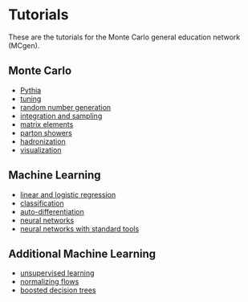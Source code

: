 # Tutorials

These are the tutorials for the Monte Carlo general education network (MCgen).

## Monte Carlo

* [Pythia](https://colab.research.google.com/github/mcgen-ct/tutorials/blob/main/pythia/worksheet.ipynb)
* [tuning](https://colab.research.google.com/github/mcgen-ct/tutorials/blob/main/pythia/tuning.ipynb)
* [random number generation](https://colab.research.google.com/github/mcgen-ct/tutorials/blob/main/mc/rng.ipynb)
* [integration and sampling](https://colab.research.google.com/github/mcgen-ct/tutorials/blob/main/mc/integrate.ipynb)
* [matrix elements]()
* [parton showers]()
* [hadronization](https://colab.research.google.com/github/mcgen-ct/tutorials/blob/main/mc/hadronization.ipynb)
* [visualization](https://colab.research.google.com/github/mcgen-ct/tutorials/blob/main/vistas/vistas.ipynb)

## Machine Learning

* [linear and logistic regression](https://colab.research.google.com/github/mcgen-ct/tutorials/blob/main/ml/regression.ipynb)
* [classification](https://colab.research.google.com/github/mcgen-ct/tutorials/blob/main/ml/classify.ipynb)
* [auto-differentiation](https://colab.research.google.com/github/mcgen-ct/tutorials/blob/main/ml/autodiff.ipynb)
* [neural networks](https://colab.research.google.com/github/mcgen-ct/tutorials/blob/main/ml/neural_networks.ipynb)
* [neural networks with standard tools](https://colab.research.google.com/github/mcgen-ct/tutorials/blob/main/ml/neural_networks_jax_pytorch_tensorflow.ipynb)

## Additional Machine Learning

* [unsupervised learning](https://colab.research.google.com/github/mcgen-ct/tutorials/blob/main/ml/unsupervised.ipynb)
* [normalizing flows](https://colab.research.google.com/github/mcgen-ct/tutorials/blob/main/ml/flows.ipynb)
* [boosted decision trees](https://colab.research.google.com/github/mcgen-ct/tutorials/blob/main/ml/decision_trees_random_forests_boosted_decision_trees.ipynb)
